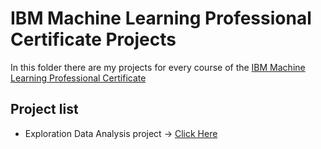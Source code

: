 # IBM Machine Learning Professional Certificate Projects
In this folder there are my projects for every course of the [IBM Machine Learning Professional Certificate](https://www.coursera.org/professional-certificates/ibm-machine-learning) 

## Project list
* Exploration Data Analysis project -> [Click Here](https://github.com/Biagio10/ML-Adventures/blob/main/IBM-Machine-Learning-Professional-Certificate/EDA_Final_Project_.ipynb)
